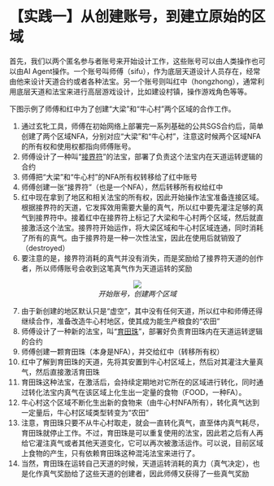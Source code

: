 # 【实践一】从创建账号，到建立原始的区域

首先，我们以两个匿名参与者账号来开始设计工作，这些账号可以由人类操作也可以由AI Agent操作。一个账号叫师傅（sifu），作为底层天道设计人员存在，经常由他来设计天道合约或者各种法宝。另一个账号则叫红中（hongzhong），通常利用底层天道和法宝来进行高层游戏设计，比如建设村镇，操作游戏角色等等。

下图示例了师傅和红中为了创建“大梁”和“牛心村”两个区域的合作工作。

1. 通过玄牝工具，师傅在初始网络上部署完一系列基础的公共SGS合约后，简单创建了两个区域NFA，分别对应“大梁”和“牛心村”，注意这时候两个区域NFA的所有权和使用权都指向师傅账号。
2. 师傅设计了一种叫“[接界符](https://github.com/hongzhongx/taiyi-contracts#%E6%8E%A5%E7%95%8C%E7%AC%A6)”的法宝，部署了负责这个法宝内在天道运转逻辑的合约
3. 师傅把“大梁”和“牛心村”的NFA所有权转移给了红中账号
4. 师傅创建一张“接界符”（也是一个NFA），然后转移所有权给红中
5. 红中现在拿到了地区和相关法宝的所有权，因此开始操作法宝准备连接区域。根据接界符的天道，它发挥效用需要大量的真气，所以红中要先灌注足够的真气到接界符中。接着红中在接界符上标记了大梁和牛心村两个区域，然后就直接激活这个法宝。接界符开始运作，将大梁区域和牛心村区域连通，同时消耗了所有的真气。由于接界符是一种一次性法宝，因此在使用后就销毁了（destroyed）
6. 要注意的是，接界符消耗的真气并没有消失，而是奖励给了接界符天道的创作者，所以师傅账号会收到这笔真气作为天道运转的奖励

<div align='center'><img src='./imgs/build_01.jpg'></a></div>
<div align='center'><i>开始账号，创建两个区域</i></div>

7. 由于新创建的地区默认只是“虚空”，其中没有任何天道，所以红中和师傅还得继续合作，准备改造牛心村地区，使其成为能生产粮食的“农田”
8. 师傅设计了一种新的法宝，叫“[育田珠](https://github.com/hongzhongx/taiyi-contracts#%E8%82%B2%E7%94%B0%E7%8F%A0)”，部署好负责育田珠内在天道运转逻辑的合约
9. 师傅创建一颗育田珠（本身是NFA），并交给红中（转移所有权）
10. 红中了解到育田珠的天道，先将其安置到牛心村区域上，然后对其灌注大量真气，然后直接激活育田珠
11. 育田珠这种法宝，在激活后，会持续定期地对它所在的区域进行转化，同时通过转化法宝内真气在该区域上化生出一定量的食物（FOOD，一种FA）。
12. 牛心村这个区域不断化生出新的食物来（由牛心村NFA所有），转化真气达到一定量后，牛心村区域类型转变为“农田”
13. 注意，育田珠只要不从牛心村取走，就会一直转化真气，直至体内真气耗尽，育田珠就停止工作。不过，育田珠是可以重复使用的法宝，因此若之后有人再给它灌注真气或者其他天道变化，它可以再次被激活运作。可以说，目前区域上食物的产生，只有依赖育田珠这种混沌法宝来进行了。
14. 当然，育田珠在运转自己天道的时候，天道运转消耗的真力（真气决定），也是化作真气奖励给了这些天道的创建者，因此师傅又获得了一些真气奖励
